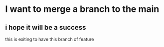 # I want to merge a branch to the main

## i hope it will be a success

this is exiting to have this branch of feature
